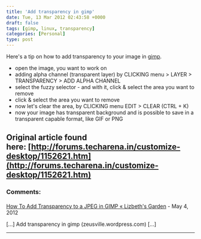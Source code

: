 ```yaml
---
title: 'Add transparency in gimp'
date: Tue, 13 Mar 2012 02:43:58 +0000
draft: false
tags: [gimp, linux, transparency]
categories: [Personal]
type: post
---
```


Here's a tip on how to add transparency to your image in [gimp](http://www.gimp.org/ "gimp").

*   open the image, you want to work on
*   adding alpha channel (transparent layer) by CLICKING menu > LAYER > TRANSPARENCY > ADD ALPHA CHANNEL
*   select the fuzzy selector - and with it, click & select the area you want to remove
*   click & select the area you want to remove
*   now let's clear the area, by CLICKING menu EDIT > CLEAR (CTRL + K)
*   now your image has transparent background and is possible to save in a transparent capable format, like GIF or PNG

Original article found here: [http://forums.techarena.in/customize-desktop/1152621.htm](http://forums.techarena.in/customize-desktop/1152621.htm)
---
### Comments:
#### 
[How To Add Transparency to a JPEG in GIMP &laquo; Lizbeth&#039;s Garden](http://lizbethsgarden.wordpress.com/2012/05/31/how-to-add-transparency-to-a-jpeg-in-gimp/ "") - <time datetime="2012-05-31 23:16:13">May 4, 2012</time>

\[...\] Add transparency in gimp (zeusville.wordpress.com) \[...\]
<hr />
